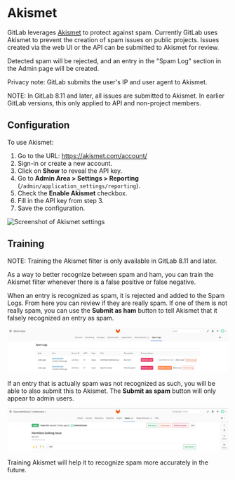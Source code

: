 # Akismet

GitLab leverages [Akismet](https://akismet.com/) to protect against spam. Currently
GitLab uses Akismet to prevent the creation of spam issues on public projects. Issues
created via the web UI or the API can be submitted to Akismet for review.

Detected spam will be rejected, and an entry in the "Spam Log" section in the
Admin page will be created.

Privacy note: GitLab submits the user's IP and user agent to Akismet.

NOTE:
In GitLab 8.11 and later, all issues are submitted to Akismet.
In earlier GitLab versions, this only applied to API and non-project members.

## Configuration

To use Akismet:

1. Go to the URL: <https://akismet.com/account/>
1. Sign-in or create a new account.
1. Click on **Show** to reveal the API key.
1. Go to **Admin Area > Settings > Reporting** (`/admin/application_settings/reporting`).
1. Check the **Enable Akismet** checkbox.
1. Fill in the API key from step 3.
1. Save the configuration.

![Screenshot of Akismet settings](img/akismet_settings.png)

## Training

NOTE:
Training the Akismet filter is only available in GitLab 8.11 and later.

As a way to better recognize between spam and ham, you can train the Akismet
filter whenever there is a false positive or false negative.

When an entry is recognized as spam, it is rejected and added to the Spam Logs.
From here you can review if they are really spam. If one of them is not really
spam, you can use the **Submit as ham** button to tell Akismet that it falsely
recognized an entry as spam.

![Screenshot of Spam Logs](img/spam_log.png)

If an entry that is actually spam was not recognized as such, you will be able
to also submit this to Akismet. The **Submit as spam** button will only appear
to admin users.

![Screenshot of Issue](img/submit_issue.png)

Training Akismet will help it to recognize spam more accurately in the future.
